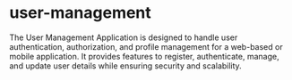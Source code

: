 # user-management
The User Management Application is designed to handle user authentication, authorization, and profile management for a web-based or mobile application. It provides features to register, authenticate, manage, and update user details while ensuring security and scalability.
